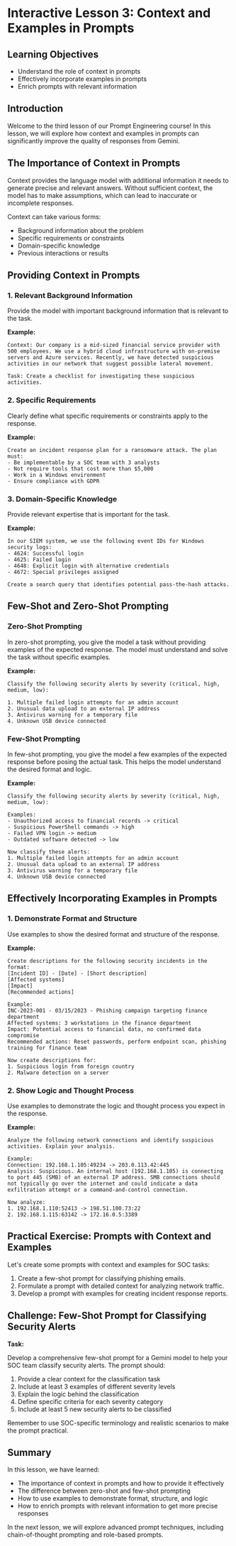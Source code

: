 # Interactive Lesson 3: Context and Examples in Prompts

## Learning Objectives
- Understand the role of context in prompts
- Effectively incorporate examples in prompts
- Enrich prompts with relevant information

## Introduction

Welcome to the third lesson of our Prompt Engineering course! In this lesson, we will explore how context and examples in prompts can significantly improve the quality of responses from Gemini.

## The Importance of Context in Prompts

Context provides the language model with additional information it needs to generate precise and relevant answers. Without sufficient context, the model has to make assumptions, which can lead to inaccurate or incomplete responses.

Context can take various forms:
- Background information about the problem
- Specific requirements or constraints
- Domain-specific knowledge
- Previous interactions or results

## Providing Context in Prompts

### 1. Relevant Background Information

Provide the model with important background information that is relevant to the task.

**Example:**
```
Context: Our company is a mid-sized financial service provider with 500 employees. We use a hybrid cloud infrastructure with on-premise servers and Azure services. Recently, we have detected suspicious activities in our network that suggest possible lateral movement.

Task: Create a checklist for investigating these suspicious activities.
```

### 2. Specific Requirements

Clearly define what specific requirements or constraints apply to the response.

**Example:**
```
Create an incident response plan for a ransomware attack. The plan must:
- Be implementable by a SOC team with 3 analysts
- Not require tools that cost more than $5,000
- Work in a Windows environment
- Ensure compliance with GDPR
```

### 3. Domain-Specific Knowledge

Provide relevant expertise that is important for the task.

**Example:**
```
In our SIEM system, we use the following event IDs for Windows security logs:
- 4624: Successful login
- 4625: Failed login
- 4648: Explicit login with alternative credentials
- 4672: Special privileges assigned

Create a search query that identifies potential pass-the-hash attacks.
```

## Few-Shot and Zero-Shot Prompting

### Zero-Shot Prompting

In zero-shot prompting, you give the model a task without providing examples of the expected response. The model must understand and solve the task without specific examples.

**Example:**
```
Classify the following security alerts by severity (critical, high, medium, low):

1. Multiple failed login attempts for an admin account
2. Unusual data upload to an external IP address
3. Antivirus warning for a temporary file
4. Unknown USB device connected
```

### Few-Shot Prompting

In few-shot prompting, you give the model a few examples of the expected response before posing the actual task. This helps the model understand the desired format and logic.

**Example:**
```
Classify the following security alerts by severity (critical, high, medium, low):

Examples:
- Unauthorized access to financial records -> critical
- Suspicious PowerShell commands -> high
- Failed VPN login -> medium
- Outdated software detected -> low

Now classify these alerts:
1. Multiple failed login attempts for an admin account
2. Unusual data upload to an external IP address
3. Antivirus warning for a temporary file
4. Unknown USB device connected
```

## Effectively Incorporating Examples in Prompts

### 1. Demonstrate Format and Structure

Use examples to show the desired format and structure of the response.

**Example:**
```
Create descriptions for the following security incidents in the format:
[Incident ID] - [Date] - [Short description]
[Affected systems]
[Impact]
[Recommended actions]

Example:
INC-2023-001 - 03/15/2023 - Phishing campaign targeting finance department
Affected systems: 3 workstations in the finance department
Impact: Potential access to financial data, no confirmed data compromise
Recommended actions: Reset passwords, perform endpoint scan, phishing training for finance team

Now create descriptions for:
1. Suspicious login from foreign country
2. Malware detection on a server
```

### 2. Show Logic and Thought Process

Use examples to demonstrate the logic and thought process you expect in the response.

**Example:**
```
Analyze the following network connections and identify suspicious activities. Explain your analysis.

Example:
Connection: 192.168.1.105:49234 -> 203.0.113.42:445
Analysis: Suspicious. An internal host (192.168.1.105) is connecting to port 445 (SMB) of an external IP address. SMB connections should not typically go over the internet and could indicate a data exfiltration attempt or a command-and-control connection.

Now analyze:
1. 192.168.1.110:52413 -> 198.51.100.73:22
2. 192.168.1.115:63142 -> 172.16.0.5:3389
```

## Practical Exercise: Prompts with Context and Examples

Let's create some prompts with context and examples for SOC tasks:

1. Create a few-shot prompt for classifying phishing emails.
2. Formulate a prompt with detailed context for analyzing network traffic.
3. Develop a prompt with examples for creating incident response reports.

## Challenge: Few-Shot Prompt for Classifying Security Alerts

**Task:**

Develop a comprehensive few-shot prompt for a Gemini model to help your SOC team classify security alerts. The prompt should:

1. Provide a clear context for the classification task
2. Include at least 3 examples of different severity levels
3. Explain the logic behind the classification
4. Define specific criteria for each severity category
5. Include at least 5 new security alerts to be classified

Remember to use SOC-specific terminology and realistic scenarios to make the prompt practical.

## Summary

In this lesson, we have learned:
- The importance of context in prompts and how to provide it effectively
- The difference between zero-shot and few-shot prompting
- How to use examples to demonstrate format, structure, and logic
- How to enrich prompts with relevant information to get more precise responses

In the next lesson, we will explore advanced prompt techniques, including chain-of-thought prompting and role-based prompts.
